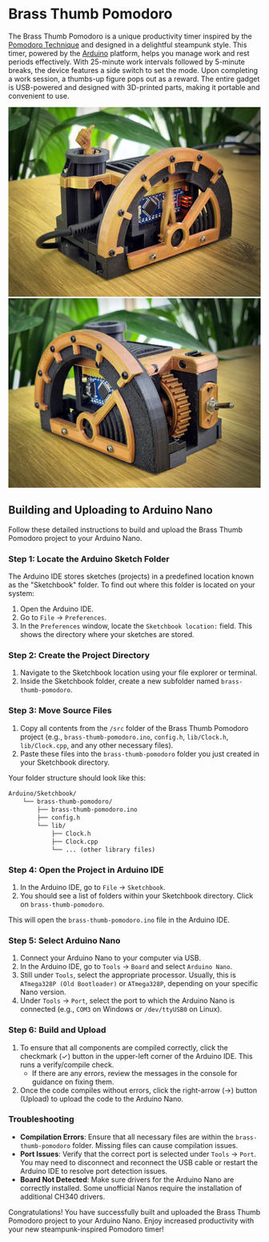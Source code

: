 # Brass Thumb Pomodoro

The Brass Thumb Pomodoro is a unique productivity timer inspired by the [Pomodoro Technique](https://en.wikipedia.org/wiki/Pomodoro_Technique) and designed in a delightful steampunk style. This timer, powered by the [Arduino](https://www.arduino.cc/) platform, helps you manage work and rest periods effectively. With 25-minute work intervals followed by 5-minute breaks, the device features a side switch to set the mode. Upon completing a work session, a thumbs-up figure pops out as a reward. The entire gadget is USB-powered and designed with 3D-printed parts, making it portable and convenient to use.

![Brass Thumb Pomodoro Left View](doc/img/brass-thumb-pomodoro-left.png)
![Brass Thumb Pomodoro Right View](doc/img/brass-thumb-pomodoro-right.png)

## Building and Uploading to Arduino Nano

Follow these detailed instructions to build and upload the Brass Thumb Pomodoro project to your Arduino Nano.

### Step 1: Locate the Arduino Sketch Folder

The Arduino IDE stores sketches (projects) in a predefined location known as the "Sketchbook" folder. To find out where this folder is located on your system:

1. Open the Arduino IDE.
2. Go to `File` -> `Preferences`.
3. In the `Preferences` window, locate the `Sketchbook location:` field. This shows the directory where your sketches are stored.

### Step 2: Create the Project Directory

1. Navigate to the Sketchbook location using your file explorer or terminal.
2. Inside the Sketchbook folder, create a new subfolder named `brass-thumb-pomodoro`.

### Step 3: Move Source Files

1. Copy all contents from the `/src` folder of the Brass Thumb Pomodoro project (e.g., `brass-thumb-pomodoro.ino`, `config.h`, `lib/Clock.h`, `lib/Clock.cpp`, and any other necessary files).
2. Paste these files into the `brass-thumb-pomodoro` folder you just created in your Sketchbook directory.

Your folder structure should look like this:
```
Arduino/Sketchbook/
    └── brass-thumb-pomodoro/
        ├── brass-thumb-pomodoro.ino
        ├── config.h
        └── lib/
            ├── Clock.h
            ├── Clock.cpp
            └── ... (other library files)
```

### Step 4: Open the Project in Arduino IDE

1. In the Arduino IDE, go to `File` -> `Sketchbook`.
2. You should see a list of folders within your Sketchbook directory. Click on `brass-thumb-pomodoro`.

This will open the `brass-thumb-pomodoro.ino` file in the Arduino IDE.

### Step 5: Select Arduino Nano

1. Connect your Arduino Nano to your computer via USB.
2. In the Arduino IDE, go to `Tools` -> `Board` and select `Arduino Nano`.
3. Still under `Tools`, select the appropriate processor. Usually, this is `ATmega328P (Old Bootloader)` or `ATmega328P`, depending on your specific Nano version.
4. Under `Tools` -> `Port`, select the port to which the Arduino Nano is connected (e.g., `COM3` on Windows or `/dev/ttyUSB0` on Linux).

### Step 6: Build and Upload

1. To ensure that all components are compiled correctly, click the checkmark (✓) button in the upper-left corner of the Arduino IDE. This runs a verify/compile check.
   - If there are any errors, review the messages in the console for guidance on fixing them.
2. Once the code compiles without errors, click the right-arrow (→) button (Upload) to upload the code to the Arduino Nano.

### Troubleshooting

- **Compilation Errors**: Ensure that all necessary files are within the `brass-thumb-pomodoro` folder. Missing files can cause compilation issues.
- **Port Issues**: Verify that the correct port is selected under `Tools` -> `Port`. You may need to disconnect and reconnect the USB cable or restart the Arduino IDE to resolve port detection issues.
- **Board Not Detected**: Make sure drivers for the Arduino Nano are correctly installed. Some unofficial Nanos require the installation of additional CH340 drivers.

Congratulations! You have successfully built and uploaded the Brass Thumb Pomodoro project to your Arduino Nano. Enjoy increased productivity with your new steampunk-inspired Pomodoro timer!